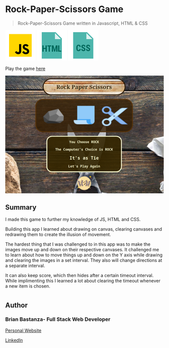 # Rock-Paper-Scissors Game

> Rock-Paper-Scissors Game written in Javascript, HTML & CSS

![js](MDimages/javascript.png) ![html](MDimages/html.png) ![css](MDimages/css.png)

Play the game [here](https://bbastanza.github.io/Rock-Paper-Scissors-Game/)

![Screenshot](MDimages/screenshot.png)

## Summary

I made this game to further my knowledge of JS, HTML and CSS.

Building this app I learned about drawing on canvas, clearing canvases and redrawing them to create the illusion of movement.

The hardest thing that I was challenged to in this app was to make the images move up and down on their respective canvases. It challenged me to learn about how to move things up and down on the Y axis while drawing and clearing the images in a set interval. They also will change directions at a separate interval.

It can also keep score, which then hides after a certain timeout interval. While implimenting this I learned a lot about clearing the timeout whenever a new item is chosen.

#

## Author

### Brian Bastanza- Full Stack Web Developer


<a href="https://www.brianbastanza.me/" target="_blank" rel="noopener">Personal Website</a>

[LinkedIn](https://www.linkedin.com/in/bbastanza)
